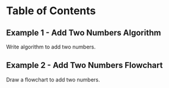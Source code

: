 # Table of Contents

## Example 1 - Add Two Numbers Algorithm
Write algorithm to add two numbers.

## Example 2 - Add Two Numbers Flowchart
Draw a flowchart to add two numbers.
